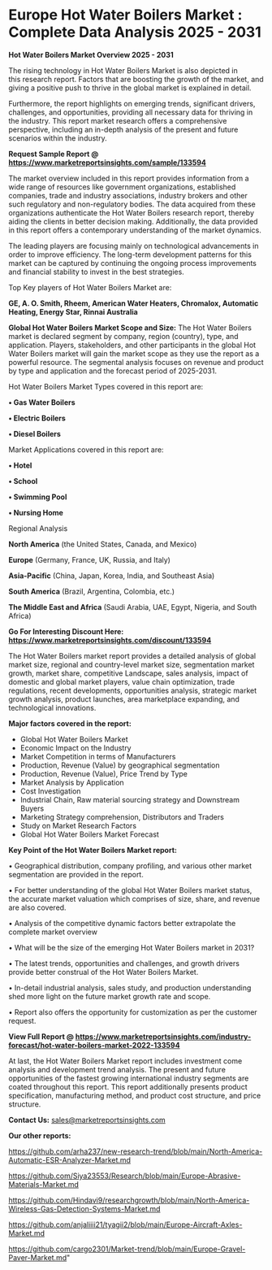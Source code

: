 # Europe Hot Water Boilers Market : Complete Data Analysis 2025 - 2031

<Strong> Hot Water Boilers Market Overview 2025 - 2031</strong>

The rising technology in Hot Water Boilers Market is also depicted in this research report. Factors that are boosting the growth of the market, and giving a positive push to thrive in the global market is explained in detail.

Furthermore, the report highlights on emerging trends, significant drivers, challenges, and opportunities, providing all necessary data for thriving in the industry. This report market research offers a comprehensive perspective, including an in-depth analysis of the present and future scenarios within the industry.

<strong>Request Sample Report @ <a href=https://www.marketreportsinsights.com/sample/133594>https://www.marketreportsinsights.com/sample/133594</a></strong>

The market overview included in this report provides information from a wide range of resources like government organizations, established companies, trade and industry associations, industry brokers and other such regulatory and non-regulatory bodies. The data acquired from these organizations authenticate the Hot Water Boilers research report, thereby aiding the clients in better decision making. Additionally, the data provided in this report offers a contemporary understanding of the market dynamics.

The leading players are focusing mainly on technological advancements in order to improve efficiency. The long-term development patterns for this market can be captured by continuing the ongoing process improvements and financial stability to invest in the best strategies.

Top Key players of Hot Water Boilers Market are:

<strong>GE, A. O. Smith, Rheem, American Water Heaters, Chromalox, Automatic Heating, Energy Star, Rinnai Australia</strong>

<strong><b>Global Hot Water Boilers Market Scope and Size:</b></strong>
The Hot Water Boilers market is declared segment by company, region (country), type, and application. Players, stakeholders, and other participants in the global Hot Water Boilers market will gain the market scope as they use the report as a powerful resource. The segmental analysis focuses on revenue and product by type and application and the forecast period of 2025-2031.

Hot Water Boilers Market Types covered in this report are:

<strong>• Gas Water Boilers

• Electric Boilers

• Diesel Boilers</strong>

Market Applications covered in this report are:

<strong>• Hotel

• School

• Swimming Pool

• Nursing Home</strong> 

Regional Analysis

<strong>North America</strong> (the United States, Canada, and Mexico)

<strong>Europe</strong> (Germany, France, UK, Russia, and Italy)

<strong>Asia-Pacific</strong> (China, Japan, Korea, India, and Southeast Asia)

<strong>South America</strong> (Brazil, Argentina, Colombia, etc.)

<strong>The Middle East and Africa</strong> (Saudi Arabia, UAE, Egypt, Nigeria, and South Africa)

<strong>Go For Interesting Discount Here: <a href=https://www.marketreportsinsights.com/discount/133594>https://www.marketreportsinsights.com/discount/133594</a></strong>

The Hot Water Boilers market report provides a detailed analysis of global market size, regional and country-level market size, segmentation market growth, market share, competitive Landscape, sales analysis, impact of domestic and global market players, value chain optimization, trade regulations, recent developments, opportunities analysis, strategic market growth analysis, product launches, area marketplace expanding, and technological innovations.

<strong><b>Major factors covered in the report:</b></strong>
<ul>
  <li>Global Hot Water Boilers Market </li>
  <li>Economic Impact on the Industry</li>
  <li>Market Competition in terms of Manufacturers</li>
  <li>Production, Revenue (Value) by geographical segmentation</li>
  <li>Production, Revenue (Value), Price Trend by Type</li>
  <li>Market Analysis by Application</li>
  <li>Cost Investigation</li>
  <li>Industrial Chain, Raw material sourcing strategy and Downstream Buyers</li>
  <li>Marketing Strategy comprehension, Distributors and Traders</li>
  <li>Study on Market Research Factors</li>
  <li>Global Hot Water Boilers Market Forecast</li>
</ul>

<strong><b>Key Point of the Hot Water Boilers Market report:</b></strong>

• Geographical distribution, company profiling, and various other market segmentation are provided in the report.

• For better understanding of the global Hot Water Boilers market status, the accurate market valuation which comprises of size, share, and revenue are also covered.

• Analysis of the competitive dynamic factors better extrapolate the complete market overview

• What will be the size of the emerging Hot Water Boilers market in 2031?

• The latest trends, opportunities and challenges, and growth drivers provide better construal of the Hot Water Boilers Market.

• In-detail industrial analysis, sales study, and production understanding shed more light on the future market growth rate and scope.

• Report also offers the opportunity for customization as per the customer request.

<strong><b>View Full Report @ <a href=https://www.marketreportsinsights.com/industry-forecast/hot-water-boilers-market-2022-133594>https://www.marketreportsinsights.com/industry-forecast/hot-water-boilers-market-2022-133594</a></b></strong>


At last, the Hot Water Boilers Market report includes investment come analysis and development trend analysis. The present and future opportunities of the fastest growing international industry segments are coated throughout this report. This report additionally presents product specification, manufacturing method, and product cost structure, and price structure.

<strong>Contact Us:</strong>
sales@marketreportsinsights.com

<strong>Our other reports:</strong>

<a href=https://github.com/arha237/new-research-trend/blob/main/North-America-Automatic-ESR-Analyzer-Market.md>https://github.com/arha237/new-research-trend/blob/main/North-America-Automatic-ESR-Analyzer-Market.md</a>

<a href=https://github.com/Siya23553/Research/blob/main/Europe-Abrasive-Materials-Market.md>https://github.com/Siya23553/Research/blob/main/Europe-Abrasive-Materials-Market.md</a>

<a href=https://github.com/Hindavi9/researchgrowth/blob/main/North-America-Wireless-Gas-Detection-Systems-Market.md>https://github.com/Hindavi9/researchgrowth/blob/main/North-America-Wireless-Gas-Detection-Systems-Market.md</a>

<a href=https://github.com/anjaliiii21/tyagii2/blob/main/Europe-Aircraft-Axles-Market.md>https://github.com/anjaliiii21/tyagii2/blob/main/Europe-Aircraft-Axles-Market.md</a>

<a href=https://github.com/cargo2301/Market-trend/blob/main/Europe-Gravel-Paver-Market.md>https://github.com/cargo2301/Market-trend/blob/main/Europe-Gravel-Paver-Market.md</a>"
